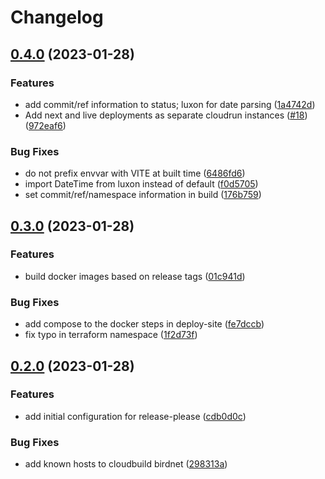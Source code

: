 # Changelog

## [0.4.0](https://github.com/dsgt-birdclef/birdclef-2023/compare/app-v0.3.0...app-v0.4.0) (2023-01-28)

### Features

- add commit/ref information to status; luxon for date parsing ([1a4742d](https://github.com/dsgt-birdclef/birdclef-2023/commit/1a4742d757bf58507a6fc3f741be5115409e67c0))
- Add next and live deployments as separate cloudrun instances ([#18](https://github.com/dsgt-birdclef/birdclef-2023/issues/18)) ([972eaf6](https://github.com/dsgt-birdclef/birdclef-2023/commit/972eaf6b7fb37de8e6cd47d4e8bfef07d8bec556))

### Bug Fixes

- do not prefix envvar with VITE at built time ([6486fd6](https://github.com/dsgt-birdclef/birdclef-2023/commit/6486fd6d84e677872e7f210cdd27e351e0eb9cb0))
- import DateTime from luxon instead of default ([f0d5705](https://github.com/dsgt-birdclef/birdclef-2023/commit/f0d57058cb0ecdd279a756128b4eafcb9c7c1638))
- set commit/ref/namespace information in build ([176b759](https://github.com/dsgt-birdclef/birdclef-2023/commit/176b7598c9f4b52db725d6a4641f10b8bb3a025e))

## [0.3.0](https://github.com/dsgt-birdclef/birdclef-2023/compare/app-v0.2.0...app-v0.3.0) (2023-01-28)

### Features

- build docker images based on release tags ([01c941d](https://github.com/dsgt-birdclef/birdclef-2023/commit/01c941dd1c618419d8e798a2fcdc19717943a18c))

### Bug Fixes

- add compose to the docker steps in deploy-site ([fe7dccb](https://github.com/dsgt-birdclef/birdclef-2023/commit/fe7dccb4742126fbe69caa550cacbe22da01700e))
- fix typo in terraform namespace ([1f2d73f](https://github.com/dsgt-birdclef/birdclef-2023/commit/1f2d73f8dfcf3a695e1771a5b20c9411f1fdd4d8))

## [0.2.0](https://github.com/dsgt-birdclef/birdclef-2023/compare/app-v0.1.0...app-v0.2.0) (2023-01-28)

### Features

- add initial configuration for release-please ([cdb0d0c](https://github.com/dsgt-birdclef/birdclef-2023/commit/cdb0d0cea6a852f5f0f5ada1358220811f548f94))

### Bug Fixes

- add known hosts to cloudbuild birdnet ([298313a](https://github.com/dsgt-birdclef/birdclef-2023/commit/298313ab37e99ad581cbc218d231487aa2b96b9d))
